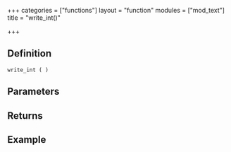 +++
categories = ["functions"]
layout = "function"
modules = ["mod_text"]
title = "write_int()"

+++

## Definition

    write_int ( )

## Parameters

## Returns

## Example
